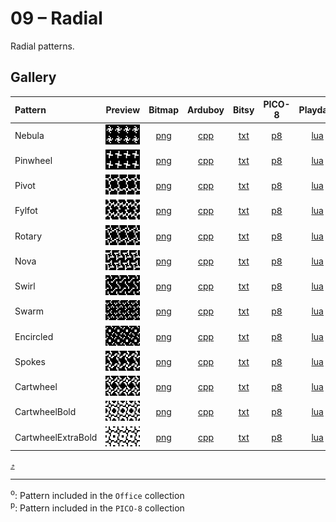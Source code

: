 # 09 – Radial

Radial patterns.

## Gallery

| Pattern | Preview | Bitmap | Arduboy | Bitsy | PICO-8 | Playdate | Thumby |
| :------ | :-----: | :----: | :-----: | :---: | :----: | :------: | :----: |
| Nebula | <img width="64" height="32" src="../docs/art/Nebula.png" alt=""> | [png](png/Nebula.png) | [cpp](Radial.h#L12-L23) | [txt](Radial.bitsy.txt#L5-L14) | [p𝟪](radial.p8.lua#L7-L19) | [lua](Radial.playdate.lua#L5-L17) | [py](Radial.thumby.py#L5-L16) |
| Pinwheel | <img width="64" height="32" src="../docs/art/Pinwheel.png" alt=""> | [png](png/Pinwheel.png) | [cpp](Radial.h#L25-L36) | [txt](Radial.bitsy.txt#L16-L25) | [p𝟪](radial.p8.lua#L21-L33) | [lua](Radial.playdate.lua#L19-L31) | [py](Radial.thumby.py#L18-L29) |
| Pivot | <img width="64" height="32" src="../docs/art/Pivot.png" alt=""> | [png](png/Pivot.png) | [cpp](Radial.h#L38-L49) | [txt](Radial.bitsy.txt#L27-L36) | [p𝟪](radial.p8.lua#L35-L47) | [lua](Radial.playdate.lua#L33-L45) | [py](Radial.thumby.py#L31-L42) |
| Fylfot | <img width="64" height="32" src="../docs/art/Fylfot.png" alt=""> | [png](png/Fylfot.png) | [cpp](Radial.h#L51-L62) | [txt](Radial.bitsy.txt#L38-L47) | [p𝟪](radial.p8.lua#L49-L61) | [lua](Radial.playdate.lua#L47-L59) | [py](Radial.thumby.py#L44-L55) |
| Rotary | <img width="64" height="32" src="../docs/art/Rotary.png" alt=""> | [png](png/Rotary.png) | [cpp](Radial.h#L64-L75) | [txt](Radial.bitsy.txt#L49-L58) | [p𝟪](radial.p8.lua#L63-L75) | [lua](Radial.playdate.lua#L61-L73) | [py](Radial.thumby.py#L57-L68) |
| Nova | <img width="64" height="32" src="../docs/art/Nova.png" alt=""> | [png](png/Nova.png) | [cpp](Radial.h#L77-L88) | [txt](Radial.bitsy.txt#L60-L69) | [p𝟪](radial.p8.lua#L77-L89) | [lua](Radial.playdate.lua#L75-L87) | [py](Radial.thumby.py#L70-L81) |
| Swirl | <img width="64" height="32" src="../docs/art/Swirl.png" alt=""> | [png](png/Swirl.png) | [cpp](Radial.h#L90-L101) | [txt](Radial.bitsy.txt#L71-L80) | [p𝟪](radial.p8.lua#L91-L103) | [lua](Radial.playdate.lua#L89-L101) | [py](Radial.thumby.py#L83-L94) |
| Swarm | <img width="64" height="32" src="../docs/art/Swarm.png" alt=""> | [png](png/Swarm.png) | [cpp](Radial.h#L103-L114) | [txt](Radial.bitsy.txt#L82-L91) | [p𝟪](radial.p8.lua#L105-L117) | [lua](Radial.playdate.lua#L103-L115) | [py](Radial.thumby.py#L96-L107) |
| Encircled | <img width="64" height="32" src="../docs/art/Encircled.png" alt=""> | [png](png/Encircled.png) | [cpp](Radial.h#L116-L127) | [txt](Radial.bitsy.txt#L93-L102) | [p𝟪](radial.p8.lua#L119-L131) | [lua](Radial.playdate.lua#L117-L129) | [py](Radial.thumby.py#L109-L120) |
| Spokes | <img width="64" height="32" src="../docs/art/Spokes.png" alt=""> | [png](png/Spokes.png) | [cpp](Radial.h#L129-L140) | [txt](Radial.bitsy.txt#L104-L113) | [p𝟪](radial.p8.lua#L133-L145) | [lua](Radial.playdate.lua#L131-L143) | [py](Radial.thumby.py#L122-L133) |
| Cartwheel | <img width="64" height="32" src="../docs/art/Cartwheel.png" alt=""> | [png](png/Cartwheel.png) | [cpp](Radial.h#L142-L153) | [txt](Radial.bitsy.txt#L115-L124) | [p𝟪](radial.p8.lua#L147-L159) | [lua](Radial.playdate.lua#L145-L157) | [py](Radial.thumby.py#L135-L146) |
| CartwheelBold | <img width="64" height="32" src="../docs/art/CartwheelBold.png" alt=""> | [png](png/CartwheelBold.png) | [cpp](Radial.h#L155-L166) | [txt](Radial.bitsy.txt#L126-L135) | [p𝟪](radial.p8.lua#L161-L173) | [lua](Radial.playdate.lua#L159-L171) | [py](Radial.thumby.py#L148-L159) |
| CartwheelExtraBold | <img width="64" height="32" src="../docs/art/CartwheelExtraBold.png" alt=""> | [png](png/CartwheelExtraBold.png) | [cpp](Radial.h#L168-L179) | [txt](Radial.bitsy.txt#L137-L146) | [p𝟪](radial.p8.lua#L175-L187) | [lua](Radial.playdate.lua#L173-L185) | [py](Radial.thumby.py#L161-L172) |


[`⤴`](#gallery)

---

<sup>o</sup>: Pattern included in the `Office` collection  
<sup>p</sup>: Pattern included in the `PICO-8` collection

<br>
